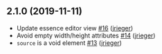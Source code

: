 ## 2.1.0 (2019-11-11)

- Update essence editor view [#16](https://github.com/AlchemyCMS/alchemy-richmedia-essences/pull/16) ([jrieger](https://github.com/jrieger))
- Avoid empty width/height attributes [#14](https://github.com/AlchemyCMS/alchemy-richmedia-essences/pull/14) ([jrieger](https://github.com/jrieger))
- `source` is a void element [#13](https://github.com/AlchemyCMS/alchemy-richmedia-essences/pull/13) ([jrieger](https://github.com/jrieger))

